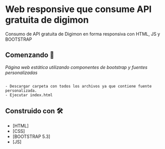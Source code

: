# Web responsive que consume API gratuita de digimon

Consumo de API gratuita de Digimon en forma responsiva con HTML, JS y BOOTSTRAP

## Comenzando 🚀

_Página web estática utilizando componentes de bootstrap y fuentes personalizadas_

```

- Descargar carpeta con todos los archivos ya que contiene fuente personalizada.
- Ejecutar index.html

```

## Construido con 🛠️

* [HTML]
* [CSS]
* [BOOTSTRAP 5.3]
* [JS]
